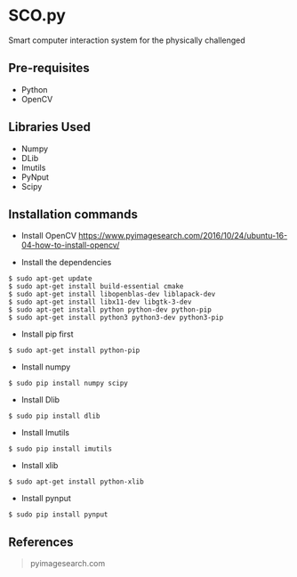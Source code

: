 # SCO.py
Smart computer interaction system for the   physically challenged

## Pre-requisites
* Python
* OpenCV

## Libraries Used
* Numpy
* DLib
* Imutils
* PyNput
* Scipy

## Installation commands
* Install OpenCV
https://www.pyimagesearch.com/2016/10/24/ubuntu-16-04-how-to-install-opencv/

* Install the dependencies
```
$ sudo apt-get update
$ sudo apt-get install build-essential cmake
$ sudo apt-get install libopenblas-dev liblapack-dev 
$ sudo apt-get install libx11-dev libgtk-3-dev
$ sudo apt-get install python python-dev python-pip
$ sudo apt-get install python3 python3-dev python3-pip
```
* Install pip first 
```
$ sudo apt-get install python-pip
```  
* Install numpy
```
$ sudo pip install numpy scipy
```
* Install Dlib
```
$ sudo pip install dlib
```
* Install Imutils
```
$ sudo pip install imutils
```
* Install xlib
```
$ sudo apt-get install python-xlib
```
* Install pynput
```
$ sudo pip install pynput
```

## References 
> pyimagesearch.com
